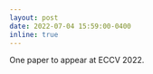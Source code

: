 ```yaml
---
layout: post
date: 2022-07-04 15:59:00-0400
inline: true
---
```


One paper to appear at ECCV 2022.

